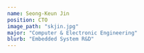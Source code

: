 ```yaml
---
name: Seong-Keun Jin
position: CTO
image_path: "skjin.jpg"
major: "Computer & Electronic Engineering"
blurb: "Embedded System R&D"
---
```

